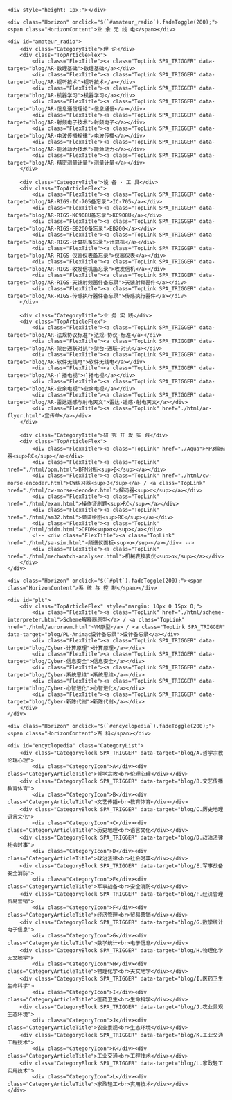 <style>
#TabSwitchContainer {
    margin: 20px;
}
.TAB_SWITCH {
    margin: 2px;
    padding: 0 10px;
    border: none;
    background-color: #e8f6ff;
    color: #1ea0f0;
    border-radius: 5px;
    height: 30px;
    line-height: 30px;
    font-size: 12px;
    cursor: pointer;
}
.TAB_SWITCH:hover {
    font-weight: bold;
}
.TabSwitchSelected {
    background-color: #1ea0f0;
    color: #fff;
}
.TabSwitchDefault {
    background-color: #f0f0f0;
    color: #666;
}


.TopLink {
    color: #4c566d !important;
    border-bottom: 1px solid #bbc0cc !important;
    font-size: 13px;
    letter-spacing: 0.5px;
    line-height: normal;
    cursor: pointer;
}
.TopLink:hover {
    color: #15e !important;
    text-decoration: none;
    border-bottom: 1px solid #15e !important;
}

.TopArticleTable td {
    text-align: center;
    padding: 8px 0;
}

.CategoryArticleTitle {
    color: #567;
    font-size: 10px;
    line-height: 13px;
    cursor: pointer;
    /* height: 26px; */
    margin-top: 1px;
    letter-spacing: 1px;
    transform: scale(0.8);
}
.CategoryList {
    display: flex;
    flex-wrap: wrap;
    justify-content: center;
    margin: 0 auto;
}
.CategoryBlock {
    display: flex;
    margin: 8px;
    border-radius: 10px;
    justify-content: center;
    align-items: center;
    flex-direction: column;
}
.CategoryIcon {
    display: inline-block;
    width: 26px; height:26px;
    line-height: 26px;
    background: linear-gradient(0deg, #aab6c7, #e6edf5);
    color: #fff;
    text-align: center;
    font-size: 14px;
    font-weight: bold;
    text-shadow: 1px 1px 2px #929aac;
    border-radius: 3px;
    cursor: pointer;
}

.Horizon {
    line-height: 16px;
    margin: 20px auto;
    text-align: center;
    cursor: pointer;
    width: fit-content;
}
.Horizon::after {
    display: block;
    content: "";
    height: 10px;
    background: linear-gradient(180deg, #fff, #f0f1f2);
    margin-top: -6px;
}
.HorizonContent {
    font-size: 16px;
    padding: 0 10px;
    color: #456;
    font-weight: bold;
}

.CategoryTitle {
    font-size: 13px; color: #15d; line-height: 1.5; margin: 5px auto;
}
.TopArticleFlex {
    display: flex; flex-wrap: wrap; justify-content: center; align-items: baseline;
    margin: 0px auto;
}
.FlexTitle {
    margin: 10px 10px;
}

</style>


<div class="SectionBody">

    <div style="height: 1px;"></div>

    <div class="Horizon" onclick="$(`#amateur_radio`).fadeToggle(200);"><span class="HorizonContent">业 余 无 线 电</span></div>

    <div id="amateur_radio">
        <div class="CategoryTitle">理 论</div>
        <div class="TopArticleFlex">
            <div class="FlexTitle"><a class="TopLink SPA_TRIGGER" data-target="blog/AR-数理基础">数理基础</a></div>
            <div class="FlexTitle"><a class="TopLink SPA_TRIGGER" data-target="blog/AR-视听技术">视听技术</a></div>
            <div class="FlexTitle"><a class="TopLink SPA_TRIGGER" data-target="blog/AR-机器学习">机器学习</a></div>
            <div class="FlexTitle"><a class="TopLink SPA_TRIGGER" data-target="blog/AR-信息通信理论">信息通信</a></div>
            <div class="FlexTitle"><a class="TopLink SPA_TRIGGER" data-target="blog/AR-射频电子技术">射频电子</a></div>
            <div class="FlexTitle"><a class="TopLink SPA_TRIGGER" data-target="blog/AR-电波传播规律">电波传播</a></div>
            <div class="FlexTitle"><a class="TopLink SPA_TRIGGER" data-target="blog/AR-能源动力技术">能源动力</a></div>
            <div class="FlexTitle"><a class="TopLink SPA_TRIGGER" data-target="blog/AR-精密测量计量">测量计量</a></div>
        </div>

        <div class="CategoryTitle">设 备 · 工 具</div>
        <div class="TopArticleFlex">
            <div class="FlexTitle"><a class="TopLink SPA_TRIGGER" data-target="blog/AR-RIGS-IC-705备忘录">IC-705</a></div>
            <div class="FlexTitle"><a class="TopLink SPA_TRIGGER" data-target="blog/AR-RIGS-KC908U备忘录">KC908U</a></div>
            <div class="FlexTitle"><a class="TopLink SPA_TRIGGER" data-target="blog/AR-RIGS-EB200备忘录">EB200</a></div>
            <div class="FlexTitle"><a class="TopLink SPA_TRIGGER" data-target="blog/AR-RIGS-计算机备忘录">计算机</a></div>
            <div class="FlexTitle"><a class="TopLink SPA_TRIGGER" data-target="blog/AR-RIGS-仪器仪表备忘录">仪器仪表</a></div>
            <div class="FlexTitle"><a class="TopLink SPA_TRIGGER" data-target="blog/AR-RIGS-收发信机备忘录">收发信机</a></div>
            <div class="FlexTitle"><a class="TopLink SPA_TRIGGER" data-target="blog/AR-RIGS-天馈射频器件备忘录">天馈射频器件</a></div>
            <div class="FlexTitle"><a class="TopLink SPA_TRIGGER" data-target="blog/AR-RIGS-传感执行器件备忘录">传感执行器件</a></div>
        </div>

        <div class="CategoryTitle">业 务 实 践</div>
        <div class="TopArticleFlex">
            <div class="FlexTitle"><a class="TopLink SPA_TRIGGER" data-target="blog/AR-法规协议标准">法规·协议·标准</a></div>
            <div class="FlexTitle"><a class="TopLink SPA_TRIGGER" data-target="blog/AR-架台通联对抗">架台·通联·对抗</a></div>
            <div class="FlexTitle"><a class="TopLink SPA_TRIGGER" data-target="blog/AR-软件无线电">软件无线电</a></div>
            <div class="FlexTitle"><a class="TopLink SPA_TRIGGER" data-target="blog/AR-广播电视">广播电视</a></div>
            <div class="FlexTitle"><a class="TopLink SPA_TRIGGER" data-target="blog/AR-业余电视">业余电视</a></div>
            <div class="FlexTitle"><a class="TopLink SPA_TRIGGER" data-target="blog/AR-雷达遥感与射电天文">雷达·遥感·射电天文</a></div>
            <div class="FlexTitle"><a class="TopLink" href="./html/ar-flyer.html">宣传单</a></div>
        </div>

        <div class="CategoryTitle">研 究 开 发 实 践</div>
        <div class="TopArticleFlex">
            <div class="FlexTitle"><a class="TopLink" href="./Aqua">MP3编码器<sup>RC</sup></a></div>
            <div class="FlexTitle"><a class="TopLink" href="./html/bpm.html">BPM分析<sup>β</sup></a></div>
            <div class="FlexTitle"><a class="TopLink" href="./html/cw-morse-encoder.html">CW练习器<sup>β</sup></a> / <a class="TopLink" href="./html/cw-morse-decoder.html">解码器<sup>α</sup></a></div>
            <div class="FlexTitle"><a class="TopLink" href="./html/exam.html">操作证刷题<sup>RC</sup></a></div>
            <div class="FlexTitle"><a class="TopLink" href="./html/am32.html">频谱绘图<sup>RC</sup></a></div>
            <div class="FlexTitle"><a class="TopLink" href="./html/ofdm.html">OFDM<sup>α</sup></a></div>
            <!-- <div class="FlexTitle"><a class="TopLink" href="./html/sa-sim.html">频谱仪面板<sup>α</sup></a></div> -->
            <div class="FlexTitle"><a class="TopLink" href="./html/mechwatch-analyser.html">机械表校表仪<sup>α</sup></a></div>
        </div>
    </div>

    <div class="Horizon" onclick="$(`#plt`).fadeToggle(200);"><span class="HorizonContent">系 统 与 控 制</span></div>

    <div id="plt">
        <div class="TopArticleFlex" style="margin: 10px 0 15px 0;">
            <div class="FlexTitle"><a class="TopLink" href="./html/scheme-interpreter.html">Scheme解释器原型</a> / <a class="TopLink" href="./html/auroravm.html">VM原型</a> / <a class="TopLink SPA_TRIGGER" data-target="blog/PL-Animac设计备忘录">设计备忘录</a></div>
            <div class="FlexTitle"><a class="TopLink SPA_TRIGGER" data-target="blog/Cyber-计算原理">计算原理</a></div>
            <div class="FlexTitle"><a class="TopLink SPA_TRIGGER" data-target="blog/Cyber-信息安全">信息安全</a></div>
            <div class="FlexTitle"><a class="TopLink SPA_TRIGGER" data-target="blog/Cyber-系统思维">系统思维</a></div>
            <div class="FlexTitle"><a class="TopLink SPA_TRIGGER" data-target="blog/Cyber-心智进化">心智进化</a></div>
            <div class="FlexTitle"><a class="TopLink SPA_TRIGGER" data-target="blog/Cyber-新陈代谢">新陈代谢</a></div>
        </div>
    </div>

    <div class="Horizon" onclick="$(`#encyclopedia`).fadeToggle(200);"><span class="HorizonContent">百 科</span></div>

    <div id="encyclopedia" class="CategoryList">
        <div class="CategoryBlock SPA_TRIGGER" data-target="blog/A.哲学宗教伦理心理">
            <div class="CategoryIcon">A</div><div class="CategoryArticleTitle">哲学宗教<br>伦理心理</div></div>
        <div class="CategoryBlock SPA_TRIGGER" data-target="blog/B.文艺传播教育体育">
            <div class="CategoryIcon">B</div><div class="CategoryArticleTitle">文艺传播<br>教育体育</div></div>
        <div class="CategoryBlock SPA_TRIGGER" data-target="blog/C.历史地理语言文化">
            <div class="CategoryIcon">C</div><div class="CategoryArticleTitle">历史地理<br>语言文化</div></div>
        <div class="CategoryBlock SPA_TRIGGER" data-target="blog/D.政治法律社会时事">
            <div class="CategoryIcon">D</div><div class="CategoryArticleTitle">政治法律<br>社会时事</div></div>
        <div class="CategoryBlock SPA_TRIGGER" data-target="blog/E.军事战备安全消防">
            <div class="CategoryIcon">E</div><div class="CategoryArticleTitle">军事战备<br>安全消防</div></div>
        <div class="CategoryBlock SPA_TRIGGER" data-target="blog/F.经济管理贸易营销">
            <div class="CategoryIcon">F</div><div class="CategoryArticleTitle">经济管理<br>贸易营销</div></div>
        <div class="CategoryBlock SPA_TRIGGER" data-target="blog/G.数学统计电子信息">
            <div class="CategoryIcon">G</div><div class="CategoryArticleTitle">数学统计<br>电子信息</div></div>
        <div class="CategoryBlock SPA_TRIGGER" data-target="blog/H.物理化学天文地学">
            <div class="CategoryIcon">H</div><div class="CategoryArticleTitle">物理化学<br>天文地学</div></div>
        <div class="CategoryBlock SPA_TRIGGER" data-target="blog/I.医药卫生生命科学">
            <div class="CategoryIcon">I</div><div class="CategoryArticleTitle">医药卫生<br>生命科学</div></div>
        <div class="CategoryBlock SPA_TRIGGER" data-target="blog/J.农业景观生态环境">
            <div class="CategoryIcon">J</div><div class="CategoryArticleTitle">农业景观<br>生态环境</div></div>
        <div class="CategoryBlock SPA_TRIGGER" data-target="blog/K.工业交通工程技术">
            <div class="CategoryIcon">K</div><div class="CategoryArticleTitle">工业交通<br>工程技术</div></div>
        <div class="CategoryBlock SPA_TRIGGER" data-target="blog/L.家政轻工实用技术">
            <div class="CategoryIcon">L</div><div class="CategoryArticleTitle">家政轻工<br>实用技术</div></div>
    </div>

</div>

<!-- NOTE 目前暂时不需要动态的文章列表。如需重新启用，需要解除`SPA_Render()`过程中`LoadList("blog")`函数调用。 -->
<!--
<div class="Horizon"><span class="HorizonContent" style="font-weight: normal;">其 他 文 章</span></div>
<div id="TabSwitchContainer" style="text-align: center;"></div>
<table class="ArticleListContainer" id="ArticleListContainer"></table>
-->
